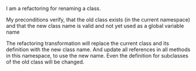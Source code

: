 I am a refactoring for renaming a class.My preconditions verify, that the old class exists (in  the current namespace) and that the new class name is valid and not yet used as a global variable name The refactoring transformation will replace the current class and its definition with the new class name. And update all references in all methods in this namespace, to use the new name. Even the definition for subclasses of the old class will be changed.